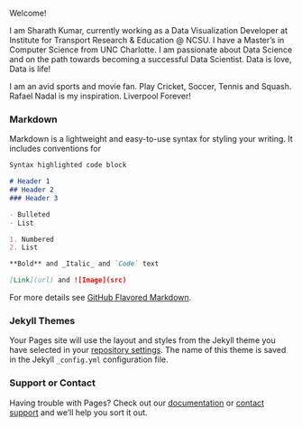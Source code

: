 Welcome!

I am Sharath Kumar, currently working as a Data Visualization Developer at Institute for Transport Research & Education @ NCSU. I have a Master’s in Computer Science from UNC Charlotte. I am passionate about Data Science and on the path towards becoming a successful Data Scientist. Data is love, Data is life!

I am an avid sports and movie fan. Play Cricket, Soccer, Tennis and Squash. Rafael Nadal is my inspiration. Liverpool Forever!

### Markdown

Markdown is a lightweight and easy-to-use syntax for styling your writing. It includes conventions for

```markdown
Syntax highlighted code block

# Header 1
## Header 2
### Header 3

- Bulleted
- List

1. Numbered
2. List

**Bold** and _Italic_ and `Code` text

[Link](url) and ![Image](src)
```

For more details see [GitHub Flavored Markdown](https://guides.github.com/features/mastering-markdown/).

### Jekyll Themes

Your Pages site will use the layout and styles from the Jekyll theme you have selected in your [repository settings](https://github.com/alekhBhat/alekhProfile/settings). The name of this theme is saved in the Jekyll `_config.yml` configuration file.

### Support or Contact

Having trouble with Pages? Check out our [documentation](https://help.github.com/categories/github-pages-basics/) or [contact support](https://github.com/contact) and we’ll help you sort it out.
